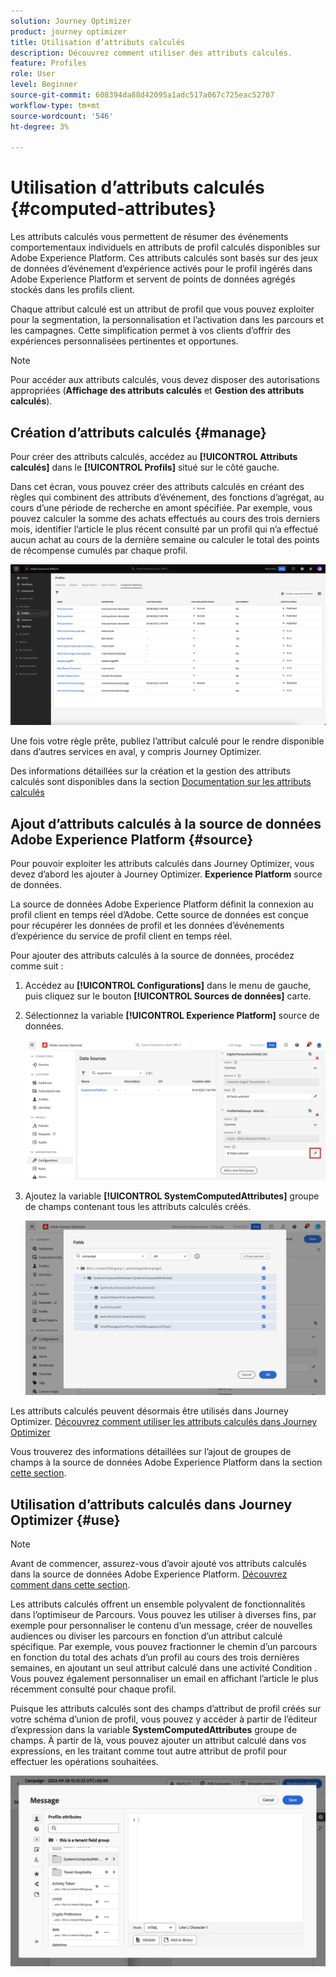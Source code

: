```yaml
---
solution: Journey Optimizer
product: journey optimizer
title: Utilisation d’attributs calculés
description: Découvrez comment utiliser des attributs calculés.
feature: Profiles
role: User
level: Beginner
source-git-commit: 608394da88d42095a1adc517a067c725eac52707
workflow-type: tm+mt
source-wordcount: '546'
ht-degree: 3%

---
```



# Utilisation d’attributs calculés {#computed-attributes}

Les attributs calculés vous permettent de résumer des événements comportementaux individuels en attributs de profil calculés disponibles sur Adobe Experience Platform. Ces attributs calculés sont basés sur des jeux de données d’événement d’expérience activés pour le profil ingérés dans Adobe Experience Platform et servent de points de données agrégés stockés dans les profils client.

Chaque attribut calculé est un attribut de profil que vous pouvez exploiter pour la segmentation, la personnalisation et l’activation dans les parcours et les campagnes. Cette simplification permet à vos clients d’offrir des expériences personnalisées pertinentes et opportunes.

>[!NOTE]
>
>Pour accéder aux attributs calculés, vous devez disposer des autorisations appropriées (**Affichage des attributs calculés** et **Gestion des attributs calculés**).

## Création d’attributs calculés {#manage}

Pour créer des attributs calculés, accédez au **[!UICONTROL Attributs calculés]** dans le **[!UICONTROL Profils]** situé sur le côté gauche.

Dans cet écran, vous pouvez créer des attributs calculés en créant des règles qui combinent des attributs d’événement, des fonctions d’agrégat, au cours d’une période de recherche en amont spécifiée. Par exemple, vous pouvez calculer la somme des achats effectués au cours des trois derniers mois, identifier l’article le plus récent consulté par un profil qui n’a effectué aucun achat au cours de la dernière semaine ou calculer le total des points de récompense cumulés par chaque profil.

![](assets/computed-attributes.png)

Une fois votre règle prête, publiez l’attribut calculé pour le rendre disponible dans d’autres services en aval, y compris Journey Optimizer.

Des informations détaillées sur la création et la gestion des attributs calculés sont disponibles dans la section [Documentation sur les attributs calculés](https://experienceleague.adobe.com/docs/experience-platform/profile/computed-attributes/overview.html)

## Ajout d’attributs calculés à la source de données Adobe Experience Platform {#source}

Pour pouvoir exploiter les attributs calculés dans Journey Optimizer, vous devez d’abord les ajouter à Journey Optimizer. **Experience Platform** source de données.

La source de données Adobe Experience Platform définit la connexion au profil client en temps réel d’Adobe. Cette source de données est conçue pour récupérer les données de profil et les données d’événements d’expérience du service de profil client en temps réel.

Pour ajouter des attributs calculés à la source de données, procédez comme suit :

1. Accédez au **[!UICONTROL Configurations]** dans le menu de gauche, puis cliquez sur le bouton **[!UICONTROL Sources de données]** carte.

1. Sélectionnez la variable **[!UICONTROL Experience Platform]** source de données.

   ![](assets/computed-attributes-add.png)

1. Ajoutez la variable **[!UICONTROL SystemComputedAttributes]** groupe de champs contenant tous les attributs calculés créés.

   ![](assets/computed-attributes-fieldgroup.png)

Les attributs calculés peuvent désormais être utilisés dans Journey Optimizer. [Découvrez comment utiliser les attributs calculés dans Journey Optimizer](#use)

Vous trouverez des informations détaillées sur l’ajout de groupes de champs à la source de données Adobe Experience Platform dans la section [cette section](../datasource/adobe-experience-platform-data-source.md).

## Utilisation d’attributs calculés dans Journey Optimizer {#use}

>[!NOTE]
>
>Avant de commencer, assurez-vous d’avoir ajouté vos attributs calculés dans la source de données Adobe Experience Platform. [Découvrez comment dans cette section](#source).

Les attributs calculés offrent un ensemble polyvalent de fonctionnalités dans l’optimiseur de Parcours. Vous pouvez les utiliser à diverses fins, par exemple pour personnaliser le contenu d’un message, créer de nouvelles audiences ou diviser les parcours en fonction d’un attribut calculé spécifique. Par exemple, vous pouvez fractionner le chemin d’un parcours en fonction du total des achats d’un profil au cours des trois dernières semaines, en ajoutant un seul attribut calculé dans une activité Condition . Vous pouvez également personnaliser un email en affichant l’article le plus récemment consulté pour chaque profil.

Puisque les attributs calculés sont des champs d’attribut de profil créés sur votre schéma d’union de profil, vous pouvez y accéder à partir de l’éditeur d’expression dans la variable **SystemComputedAttributes** groupe de champs. À partir de là, vous pouvez ajouter un attribut calculé dans vos expressions, en les traitant comme tout autre attribut de profil pour effectuer les opérations souhaitées.

![](assets/computed-attributes-ajo.png)
